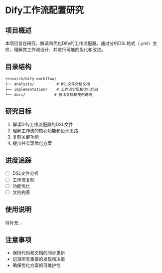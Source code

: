 # Dify工作流配置研究

## 项目概述

本项目旨在研究、解读和优化Dify的工作流配置。通过分析DSL格式（.yml）文件，理解其工作流设计，并进行可能的优化和改进。

## 目录结构

```
research/dify-workflow/
├── analysis/          # DSL文件分析文档
├── implementation/    # 工作流实现和优化代码
└── docs/             # 技术文档和使用说明
```

## 研究目标

1. 解读Dify工作流配置的DSL文件
2. 理解工作流的核心功能和设计思路
3. 复刻关键功能
4. 提出并实现优化方案

## 进度追踪

- [ ] DSL文件分析
- [ ] 工作流复刻
- [ ] 功能优化
- [ ] 文档完善

## 使用说明

待补充...

## 注意事项

- 保持代码和文档的同步更新
- 记录所有重要的发现和决策
- 确保优化方案的可维护性
